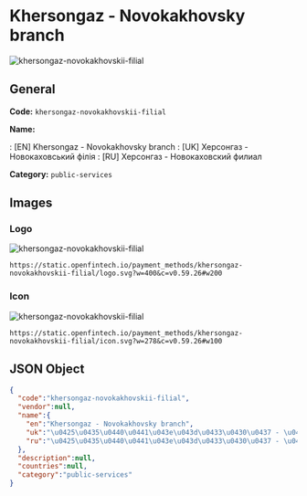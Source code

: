 
# Khersongaz - Novokakhovsky branch 
![khersongaz-novokakhovskii-filial](https://static.openfintech.io/payment_methods/khersongaz-novokakhovskii-filial/logo.svg?w=400&c=v0.59.26#w200)  

## General 
**Code:** `khersongaz-novokakhovskii-filial` 
 
**Name:** 
 
:	[EN] Khersongaz - Novokakhovsky branch 
:	[UK] Херсонгаз - Новокаховський філія 
:	[RU] Херсонгаз - Новокаховский филиал 
 
**Category:** `public-services` 
 

## Images 

### Logo 
![khersongaz-novokakhovskii-filial](https://static.openfintech.io/payment_methods/khersongaz-novokakhovskii-filial/logo.svg?w=400&c=v0.59.26#w200)  

```
https://static.openfintech.io/payment_methods/khersongaz-novokakhovskii-filial/logo.svg?w=400&c=v0.59.26#w200
```  

### Icon 
![khersongaz-novokakhovskii-filial](https://static.openfintech.io/payment_methods/khersongaz-novokakhovskii-filial/icon.svg?w=278&c=v0.59.26#w100)  

```
https://static.openfintech.io/payment_methods/khersongaz-novokakhovskii-filial/icon.svg?w=278&c=v0.59.26#w100
```  

## JSON Object 

```json
{
  "code":"khersongaz-novokakhovskii-filial",
  "vendor":null,
  "name":{
    "en":"Khersongaz - Novokakhovsky branch",
    "uk":"\u0425\u0435\u0440\u0441\u043e\u043d\u0433\u0430\u0437 - \u041d\u043e\u0432\u043e\u043a\u0430\u0445\u043e\u0432\u0441\u044c\u043a\u0438\u0439 \u0444\u0456\u043b\u0456\u044f",
    "ru":"\u0425\u0435\u0440\u0441\u043e\u043d\u0433\u0430\u0437 - \u041d\u043e\u0432\u043e\u043a\u0430\u0445\u043e\u0432\u0441\u043a\u0438\u0439 \u0444\u0438\u043b\u0438\u0430\u043b"
  },
  "description":null,
  "countries":null,
  "category":"public-services"
}
```  
